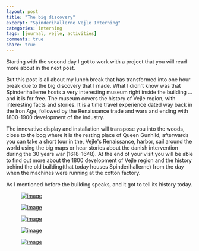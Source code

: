 ```yaml
---
layout: post
title: "The big discovery"
excerpt: "Spinderihallerne Vejle Interning"
categories: interning
tags: [journal, vejle, activities]
comments: true
share: true
---
```

Starting with the second day I got to work with a project that you will read more about in the next post.

But this post is all about my lunch break that has transformed into one hour break due to the big discovery that I made. What I didn't know was that Spinderihallerne hosts a very interesting museum right inside the building ... and it is for free. The museum covers the history of Vejle region, with interesting facts and stories. It is a time travel experience dated way back in the Iron Age, followed by the Renaissance trade and wars and ending with 1800-1900 development of the industry.

The innovative display and installation will transpose you into the woods, close to the bog where it is the resting place of Queen Gunhild, afterwards you can take a short tour in the, Vejle's Renaissance, harbor, sail around the world using the big maps or hear stories about the danish intervention during the 30 years war (1618-1648). At the end of your visit you will be able to find out more about the 1800 development of Vejle region and the history behind the old building(that today houses Spinderihallerne) from the day when the machines were running at the cotton factory.

As I mentioned before the building speaks, and it got to tell its history today.

<figure>
	<a href="{{site.url}}/images/interning/20-08-2015/2015-08-20 12.59.16.jpg"><img src="{{site.url}}/images/interning/20-08-2015/2015-08-20 12.59.16.jpg" alt="image"></a>
</figure>

<figure>
	<a href="{{site.url}}/images/interning/20-08-2015/2015-08-20 13.06.24.jpg"><img src="{{site.url}}/images/interning/20-08-2015/2015-08-20 13.06.24.jpg" alt="image"></a>
</figure>

<figure>
	<a href="{{site.url}}/images/interning/20-08-2015/2015-08-20 13.07.26.jpg"><img src="{{site.url}}/images/interning/20-08-2015/2015-08-20 13.07.26.jpg" alt="image"></a>
</figure>

<figure>
	<a href="{{site.url}}/images/interning/20-08-2015/2015-08-20 13.12.56.jpg"><img src="{{site.url}}/images/interning/20-08-2015/2015-08-20 13.12.56.jpg" alt="image"></a>
</figure>

<figure>
	<a href="{{site.url}}/images/interning/20-08-2015/2015-08-20 13.18.36.jpg"><img src="{{site.url}}/images/interning/20-08-2015/2015-08-20 13.18.36.jpg" alt="image"></a>
</figure>
